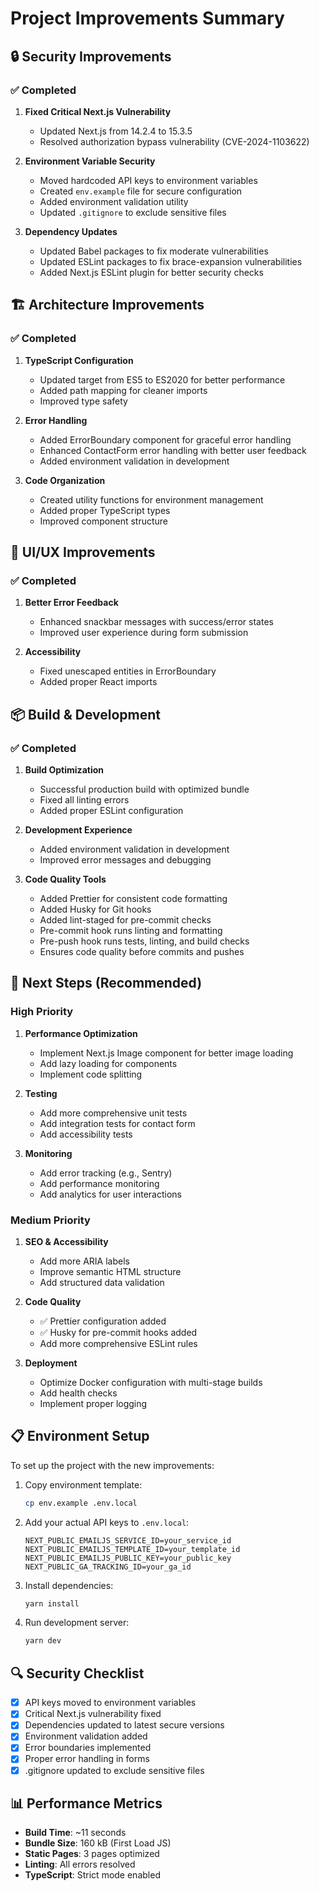 # Project Improvements Summary

## 🔒 Security Improvements

### ✅ Completed

1. **Fixed Critical Next.js Vulnerability**
   - Updated Next.js from 14.2.4 to 15.3.5
   - Resolved authorization bypass vulnerability (CVE-2024-1103622)

2. **Environment Variable Security**
   - Moved hardcoded API keys to environment variables
   - Created `env.example` file for secure configuration
   - Added environment validation utility
   - Updated `.gitignore` to exclude sensitive files

3. **Dependency Updates**
   - Updated Babel packages to fix moderate vulnerabilities
   - Updated ESLint packages to fix brace-expansion vulnerabilities
   - Added Next.js ESLint plugin for better security checks

## 🏗️ Architecture Improvements

### ✅ Completed

1. **TypeScript Configuration**
   - Updated target from ES5 to ES2020 for better performance
   - Added path mapping for cleaner imports
   - Improved type safety

2. **Error Handling**
   - Added ErrorBoundary component for graceful error handling
   - Enhanced ContactForm error handling with better user feedback
   - Added environment validation in development

3. **Code Organization**
   - Created utility functions for environment management
   - Added proper TypeScript types
   - Improved component structure

## 🎨 UI/UX Improvements

### ✅ Completed

1. **Better Error Feedback**
   - Enhanced snackbar messages with success/error states
   - Improved user experience during form submission

2. **Accessibility**
   - Fixed unescaped entities in ErrorBoundary
   - Added proper React imports

## 📦 Build & Development

### ✅ Completed

1. **Build Optimization**
   - Successful production build with optimized bundle
   - Fixed all linting errors
   - Added proper ESLint configuration

2. **Development Experience**
   - Added environment validation in development
   - Improved error messages and debugging

3. **Code Quality Tools**
   - Added Prettier for consistent code formatting
   - Added Husky for Git hooks
   - Added lint-staged for pre-commit checks
   - Pre-commit hook runs linting and formatting
   - Pre-push hook runs tests, linting, and build checks
   - Ensures code quality before commits and pushes

## 🚀 Next Steps (Recommended)

### High Priority

1. **Performance Optimization**
   - Implement Next.js Image component for better image loading
   - Add lazy loading for components
   - Implement code splitting

2. **Testing**
   - Add more comprehensive unit tests
   - Add integration tests for contact form
   - Add accessibility tests

3. **Monitoring**
   - Add error tracking (e.g., Sentry)
   - Add performance monitoring
   - Add analytics for user interactions

### Medium Priority

1. **SEO & Accessibility**
   - Add more ARIA labels
   - Improve semantic HTML structure
   - Add structured data validation

2. **Code Quality**
   - ✅ Prettier configuration added
   - ✅ Husky for pre-commit hooks added
   - Add more comprehensive ESLint rules

3. **Deployment**
   - Optimize Docker configuration with multi-stage builds
   - Add health checks
   - Implement proper logging

## 📋 Environment Setup

To set up the project with the new improvements:

1. Copy environment template:

   ```bash
   cp env.example .env.local
   ```

2. Add your actual API keys to `.env.local`:

   ```
   NEXT_PUBLIC_EMAILJS_SERVICE_ID=your_service_id
   NEXT_PUBLIC_EMAILJS_TEMPLATE_ID=your_template_id
   NEXT_PUBLIC_EMAILJS_PUBLIC_KEY=your_public_key
   NEXT_PUBLIC_GA_TRACKING_ID=your_ga_id
   ```

3. Install dependencies:

   ```bash
   yarn install
   ```

4. Run development server:
   ```bash
   yarn dev
   ```

## 🔍 Security Checklist

- [x] API keys moved to environment variables
- [x] Critical Next.js vulnerability fixed
- [x] Dependencies updated to latest secure versions
- [x] Environment validation added
- [x] Error boundaries implemented
- [x] Proper error handling in forms
- [x] .gitignore updated to exclude sensitive files

## 📊 Performance Metrics

- **Build Time**: ~11 seconds
- **Bundle Size**: 160 kB (First Load JS)
- **Static Pages**: 3 pages optimized
- **Linting**: All errors resolved
- **TypeScript**: Strict mode enabled
